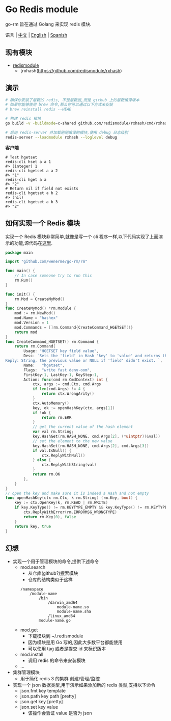 # Go Redis module
go-rm 旨在通过 Golang 来实现 redis 模块.

语言 | [中文](./README-zh_CN.md) | [English](./README.md) | [Spanish](./README-es.md)

## 现有模块

* [redismodule](https://github.com/redismodule)
    * [rxhash(https://github.com/redismodule/rxhash)


## 演示

```bash
# 确保你安装了最新的 redis, 不是最新版,而是 github 上的最新编译版本
# 如果你能够使用 brew 命令,那么你可以通过以下方式来安装
# brew reinstall redis --HEAD

# 构建 redis 模块
go build -v -buildmode=c-shared github.com/redismodule/rxhash/cmd/rxhash

# 启动 redis-server 并加载刚刚编译的模块,使用 debug 日志级别
redis-server --loadmodule rxhash --loglevel debug
```

__客户端__

```
# Test hgetset
redis-cli hset a a 1
#> (integer) 1
redis-cli hgetset a a 2
#> "1"
redis-cli hget a a
#> "2"
# Return nil if field not exists
redis-cli hgetset a b 2
#> (nil)
redis-cli hgetset a b 3
#> "2"
```

## 如何实现一个 Redis 模块

实现一个 Redis 模块非常简单,就像是写一个 cli 程序一样,以下代码实现了上面演示的功能,源代码在[这里](https://github.com/wenerme/go-rm/blob/master/modules/hashex/hashex.go).

```go
package main

import "github.com/wenerme/go-rm/rm"

func main() {
    // In case someone try to run this
    rm.Run()
}

func init() {
    rm.Mod = CreateMyMod()
}
func CreateMyMod() *rm.Module {
    mod := rm.NewMod()
    mod.Name = "hashex"
    mod.Version = 1
    mod.Commands = []rm.Command{CreateCommand_HGETSET()}
    return mod
}
func CreateCommand_HGETSET() rm.Command {
	return rm.Command{
		Usage: "HGETSET key field value",
		Desc: `Sets the 'field' in Hash 'key' to 'value' and returns the previous value, if any.
Reply: String, the previous value or NULL if 'field' didn't exist. `,
		Name:   "hgetset",
		Flags:  "write fast deny-oom",
		FirstKey:1, LastKey:1, KeyStep:1,
		Action: func(cmd rm.CmdContext) int {
			ctx, args := cmd.Ctx, cmd.Args
			if len(cmd.Args) != 4 {
				return ctx.WrongArity()
			}
			ctx.AutoMemory()
			key, ok := openHashKey(ctx, args[1])
			if !ok {
				return rm.ERR
			}
			// get the current value of the hash element
			var val rm.String;
			key.HashGet(rm.HASH_NONE, cmd.Args[2], (*uintptr)(&val))
			// set the element to the new value
			key.HashSet(rm.HASH_NONE, cmd.Args[2], cmd.Args[3])
			if val.IsNull() {
				ctx.ReplyWithNull()
			} else {
				ctx.ReplyWithString(val)
			}
			return rm.OK
		},
	}
}
// open the key and make sure it is indeed a Hash and not empty
func openHashKey(ctx rm.Ctx, k rm.String) (rm.Key, bool) {
	key := ctx.OpenKey(k, rm.READ | rm.WRITE)
	if key.KeyType() != rm.KEYTYPE_EMPTY && key.KeyType() != rm.KEYTYPE_HASH {
		ctx.ReplyWithError(rm.ERRORMSG_WRONGTYPE)
		return rm.Key(0), false
	}
	return key, true
}
```

## 幻想

* 实现一个用于管理模块的命令,提供下述命令
    * mod.search
        * 从仓库(github?)搜索模块
        * 仓库的结构类似于这样
        ```
        /namespace
            /module-name
                /bin
                    /darwin_amd64
                        module-name.so
                        module-name.sha
                    /linux_amd64
                module-name.go     
        ```
    * mod.get
        * 下载模块到 ~/.redismodule
        * 因为模块是用 Go 写的,因此大多数平台都能使用
        * 可以使用 tag 或者是提交 id 来标识版本
    * mod.install
        * 调用 redis 的命令来安装模块
    * ...
* 集群管理模块
    * 用于简化 redis 3 的集群 创建/管理/监控
* 实现一个 json 数据类型,用于演示如果添加新的 redis 类型,支持以下命令
    * json.fmt key template
    * json.path key path \[pretty]
    * json.get key \[pretty]
    * json.set key value
        * 该操作会验证 value 是否为 json
